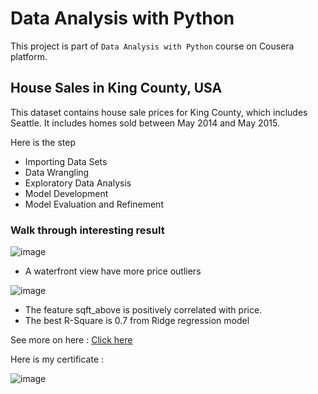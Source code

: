 # Data Analysis with Python

This project is part of `Data Analysis with Python` course on Cousera platform.

## House Sales in King County, USA
This dataset contains house sale prices for King County, which includes Seattle. It includes homes sold between May 2014 and May 2015.

Here is the step
- Importing Data Sets
- Data Wrangling
- Exploratory Data Analysis
- Model Development
- Model Evaluation and Refinement

### Walk through interesting result

![image](https://user-images.githubusercontent.com/77894515/226208088-45202464-e6b0-4202-83f2-bc6f482e5246.png)

- A waterfront view have more price outliers

![image](https://user-images.githubusercontent.com/77894515/226208188-abfd7679-ad6e-4c5b-88b8-77679e7ac276.png)

- The feature sqft_above is positively correlated with price.
- The best R-Square is 0.7 from Ridge regression model

See more on here : [Click here](https://github.com/golfung/Training/blob/main/Data_Analysis_with_Python(Coursera)/House_Sales_in_King_Count_USA.ipynb)

Here is my certificate : 

![image](https://user-images.githubusercontent.com/77894515/226208793-36ebe172-593f-4bab-809b-0646948456d3.png)

